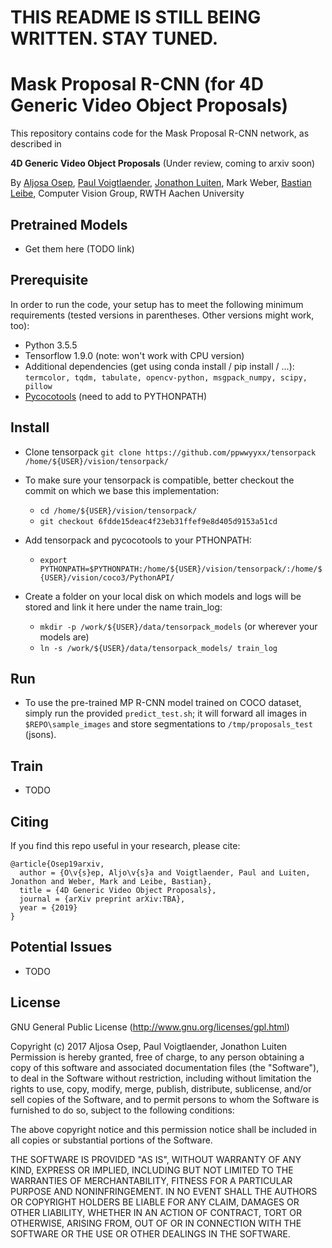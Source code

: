 # THIS README IS STILL BEING WRITTEN. STAY TUNED.
# Mask Proposal R-CNN (for 4D Generic Video Object Proposals)

This repository contains code for the Mask Proposal R-CNN network, as described in

**4D Generic Video Object Proposals** (Under review, coming to arxiv soon)

By [Aljosa Osep](https://www.vision.rwth-aachen.de/person/13/), [Paul Voigtlaender](https://www.vision.rwth-aachen.de/person/197/), [Jonathon Luiten](https://www.vision.rwth-aachen.de/person/216/), Mark Weber, [Bastian Leibe](https://www.vision.rwth-aachen.de/person/1/), Computer Vision Group, RWTH Aachen University

## Pretrained Models
* Get them here (TODO link)

## Prerequisite

In order to run the code, your setup has to meet the following minimum requirements (tested versions in parentheses. Other versions might work, too):
* Python 3.5.5
* Tensorflow 1.9.0 (note: won't work with CPU version)
* Additional dependencies (get using conda install / pip install / ...): `termcolor, tqdm, tabulate, opencv-python, msgpack_numpy, scipy, pillow`
* [Pycocotools](https://github.com/cocodataset/cocoapi/tree/master/PythonAPI/pycocotools) (need to add to PYTHONPATH)

## Install
* Clone tensorpack `git clone https://github.com/ppwwyyxx/tensorpack /home/${USER}/vision/tensorpack/`
* To make sure your tensorpack is compatible, better checkout the commit on which we base this implementation:
  * `cd /home/${USER}/vision/tensorpack/`
  * `git checkout 6fdde15deac4f23eb31ffef9e8d405d9153a51cd`
  
* Add tensorpack and pycocotools to your PTHONPATH: 
  * `export PYTHONPATH=$PYTHONPATH:/home/${USER}/vision/tensorpack/:/home/${USER}/vision/coco3/PythonAPI/`
  
* Create a folder on your local disk on which models and logs will be stored and link it here under the name train_log:
  * `mkdir -p /work/${USER}/data/tensorpack_models` (or wherever your models are)
  * `ln -s /work/${USER}/data/tensorpack_models/ train_log`
  
## Run
* To use the pre-trained MP R-CNN model trained on COCO dataset, simply run the provided `predict_test.sh`; it will forward all images in `$REPO\sample_images` and store segmentations to `/tmp/proposals_test` (jsons).

## Train
* TODO

## Citing

If you find this repo useful in your research, please cite:

    @article{Osep19arxiv,
      author = {O\v{s}ep, Aljo\v{s}a and Voigtlaender, Paul and Luiten, Jonathon and Weber, Mark and Leibe, Bastian},
      title = {4D Generic Video Object Proposals},
      journal = {arXiv preprint arXiv:TBA},
      year = {2019}
    }
    
## Potential Issues
* TODO

## License

GNU General Public License (http://www.gnu.org/licenses/gpl.html)

Copyright (c) 2017 Aljosa Osep, Paul Voigtlaender, Jonathon Luiten
Permission is hereby granted, free of charge, to any person obtaining a copy of this software and associated documentation files (the "Software"), to deal in the Software without restriction, including without limitation the rights to use, copy, modify, merge, publish, distribute, sublicense, and/or sell copies of the Software, and to permit persons to whom the Software is furnished to do so, subject to the following conditions:

The above copyright notice and this permission notice shall be included in all copies or substantial portions of the Software.

THE SOFTWARE IS PROVIDED "AS IS", WITHOUT WARRANTY OF ANY KIND, EXPRESS OR IMPLIED, INCLUDING BUT NOT LIMITED TO THE WARRANTIES OF MERCHANTABILITY, FITNESS FOR A PARTICULAR PURPOSE AND NONINFRINGEMENT. IN NO EVENT SHALL THE AUTHORS OR COPYRIGHT HOLDERS BE LIABLE FOR ANY CLAIM, DAMAGES OR OTHER LIABILITY, WHETHER IN AN ACTION OF CONTRACT, TORT OR OTHERWISE, ARISING FROM, OUT OF OR IN CONNECTION WITH THE SOFTWARE OR THE USE OR OTHER DEALINGS IN THE SOFTWARE.
